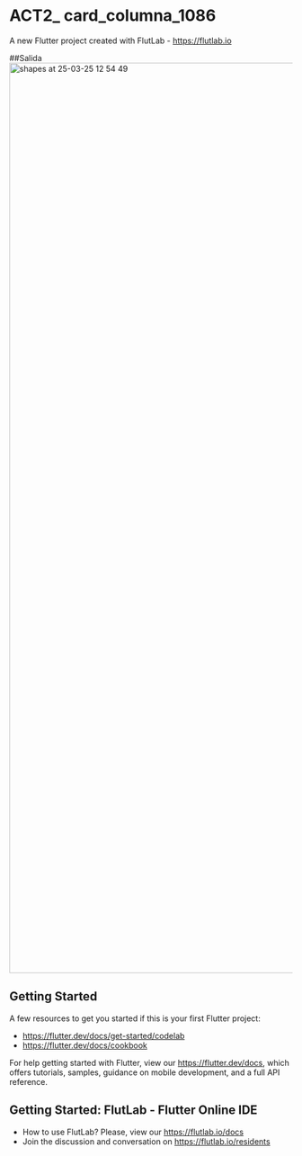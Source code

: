 # ACT2_ card_columna_1086

A new Flutter project created with FlutLab - https://flutlab.io

##Salida
<img width="1619" alt="shapes at 25-03-25 12 54 49" src="https://github.com/user-attachments/assets/999aab09-911d-4095-8299-fbc89a26cebd" />


## Getting Started

A few resources to get you started if this is your first Flutter project:

- https://flutter.dev/docs/get-started/codelab
- https://flutter.dev/docs/cookbook

For help getting started with Flutter, view our
https://flutter.dev/docs, which offers tutorials,
samples, guidance on mobile development, and a full API reference.

## Getting Started: FlutLab - Flutter Online IDE

- How to use FlutLab? Please, view our https://flutlab.io/docs
- Join the discussion and conversation on https://flutlab.io/residents
